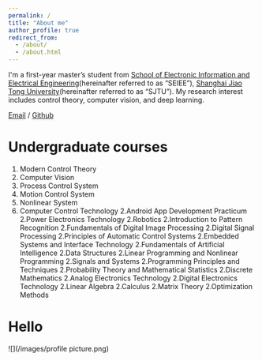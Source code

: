 ```yaml
---
permalink: /
title: "About me"
author_profile: true
redirect_from: 
  - /about/
  - /about.html
---
```


I'm a first-year master’s student from [School of Electronic Information and Electrical Engineering](https://english.seiee.sjtu.edu.cn/)(hereinafter referred to as “SEIEE”), [Shanghai Jiao Tong University](https://en.sjtu.edu.cn/)(hereinafter referred to as “SJTU”). My research interest includes control theory, computer vision, and deep learning.      

[Email](mailto:zhangweii@sjtu.edu.cn) / [Github](http://github.com/weii-zhang)

Undergraduate courses
======
1. Modern Control Theory
1. Computer Vision
1. Process Control System
1. Motion Control System
1. Nonlinear System
1. Computer Control Technology
2.Android App Development Practicum
2.Power Electronics Technology
2.Robotics
2.Introduction to Pattern Recognition
2.Fundamentals of Digital Image Processing
2.Digital Signal Processing
2.Principles of Automatic Control Systems
2.Embedded Systems and Interface Technology
2.Fundamentals of Artificial Intelligence
2.Data Structures
2.Linear Programming and Nonlinear Programming
2.Signals and Systems
2.Programming Principles and Techniques
2.Probability Theory and Mathematical Statistics
2.Discrete Mathematics
2.Analog Electronics Technology
2.Digital Electronics Technology
2.Linear Algebra
2.Calculus
2.Matrix Theory
2.Optimization Methods

Hello
======
![](/images/profile picture.png)
